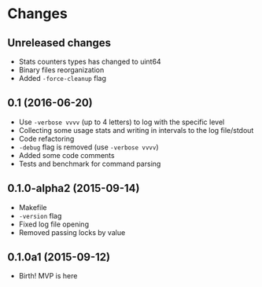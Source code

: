 # Changes

## Unreleased changes

- Stats counters types has changed to uint64
- Binary files reorganization
- Added `-force-cleanup` flag

## 0.1 (2016-06-20)

- Use `-verbose vvvv` (up to 4 letters) to log with the specific level
- Collecting some usage stats and writing in intervals to the log file/stdout
- Code refactoring
- `-debug` flag is removed (use `-verbose vvvv`)
- Added some code comments
- Tests and benchmark for command parsing

## 0.1.0-alpha2 (2015-09-14)

- Makefile
- `-version` flag
- Fixed log file opening
- Removed passing locks by value

## 0.1.0a1 (2015-09-12)

- Birth! MVP is here
